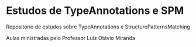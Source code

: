 # Estudos de TypeAnnotations e SPM
 Repositório de estudos sobre TypeAnnotations e StructurePatternsMatching

 Aulas ministradas pelo Professor Luiz Otávio Miranda
